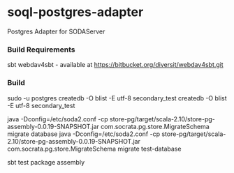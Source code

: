 soql-postgres-adapter
=====================

Postgres Adapter for SODAServer

### Build Requirements
sbt
webdav4sbt - available at https://bitbucket.org/diversit/webdav4sbt.git

### Build

sudo -u postgres createdb -O blist -E utf-8 secondary_test
createdb -O blist -E utf-8 secondary_test

java -Dconfig=/etc/soda2.conf -cp store-pg/target/scala-2.10/store-pg-assembly-0.0.19-SNAPSHOT.jar com.socrata.pg.store.MigrateSchema migrate database
java -Dconfig=/etc/soda2.conf -cp store-pg/target/scala-2.10/store-pg-assembly-0.0.19-SNAPSHOT.jar com.socrata.pg.store.MigrateSchema migrate test-database

sbt test package assembly
